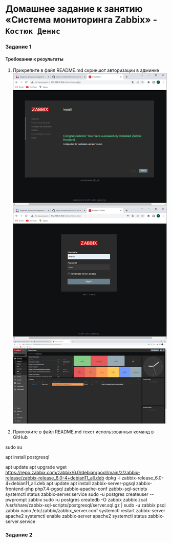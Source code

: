 # Домашнее задание к занятию «Система мониторинга Zabbix» - `Костюк Денис`

### Задание 1
#### Требования к результаты 

1. Прикрепите в файл README.md скриншот авторизации в админке
   ![Скрин1](https://github.com/denniskostyuk/zabbix-1/blob/main/screen-11.png)
   ![Скрин2](https://github.com/denniskostyuk/zabbix-1/blob/main/screen-12.png)
   ![Скрин3](https://github.com/denniskostyuk/zabbix-1/blob/main/screen-13.png)
   
2. Приложите в файл README.md текст использованных команд в GitHub

sudo su

apt install postgresql

apt update
apt upgrade
wget https://repo.zabbix.com/zabbix/6.0/debian/pool/main/z/zabbix-release/zabbix-release_6.0-4+debian11_all.deb
dpkg -i zabbix-release_6.0-4+debian11_all.deb
apt update
apt install zabbix-server-pgsql zabbix-frontend-php php7.4-pgsql zabbix-apache-conf zabbix-sql-scripts
systemctl status zabbix-server.service
sudo -u postgres createuser --pwprompt zabbix
sudo -u postgres createdb -O zabbix zabbix
zcat /usr/share/zabbix-sql-scripts/postgresql/server.sql.gz | sudo -u zabbix psql zabbix
nano /etc/zabbix/zabbix_server.conf
systemctl restart zabbix-server apache2
systemctl enable zabbix-server apache2
systemctl status zabbix-server.service

### Задание 2
